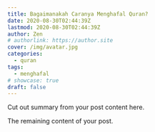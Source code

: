 ```yaml
---
title: Bagaimanakah Caranya Menghafal Quran?
date: 2020-08-30T02:44:39Z
lastmod: 2020-08-30T02:44:39Z
author: Zen
# authorlink: https://author.site
cover: /img/avatar.jpg
categories:
  - quran
tags:
  - menghafal
# showcase: true
draft: false
---
```


Cut out summary from your post content here.

<!--more-->

The remaining content of your post.
